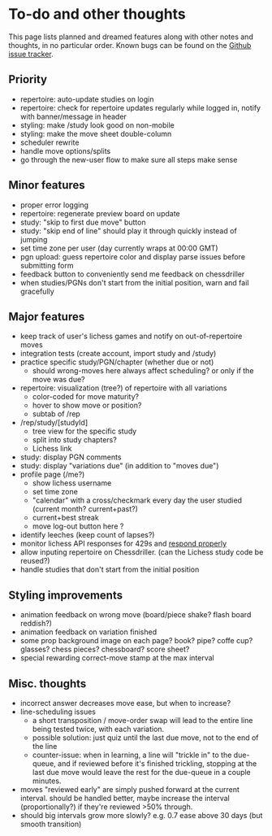 # To-do and other thoughts

This page lists planned and dreamed features along with other notes and thoughts, in no particular order.
Known bugs can be found on the [Github issue tracker](https://github.com/gtim/chessdriller/issues).

## Priority

* repertoire: auto-update studies on login
* repertoire: check for repertoire updates regularly while logged in, notify with banner/message in header
* styling: make /study look good on non-mobile
* styling: make the move sheet double-column
* scheduler rewrite
* handle move options/splits
* go through the new-user flow to make sure all steps make sense

## Minor features

* proper error logging
* repertoire: regenerate preview board on update
* study: "skip to first due move" button
* study: "skip end of line" should play it through quickly instead of jumping
* set time zone per user (day currently wraps at 00:00 GMT)
* pgn upload: guess repertoire color and display parse issues before submitting form
* feedback button to conveniently send me feedback on chessdriller
* when studies/PGNs don't start from the initial position, warn and fail gracefully


## Major features

* keep track of user's lichess games and notify on out-of-repertoire moves
* integration tests (create account, import study and /study)
* practice specific study/PGN/chapter (whether due or not)
    - should wrong-moves here always affect scheduling? or only if the move was due?
* repertoire: visualization (tree?) of repertoire with all variations
    - color-coded for move maturity?
    - hover to show move or position?
    - subtab of /rep
* /rep/study/[studyId] 
    - tree view for the specific study
    - split into study chapters?
    - Lichess link 
* study: display PGN comments
* study: display "variations due" (in addition to "moves due")
* profile page (/me?)
    - show lichess username
    - set time zone
    - "calendar" with a cross/checkmark every day the user studied (current month? current+past?)
    - current+best streak
    - move log-out button here ?
* identify leeches (keep count of lapses?)
* monitor lichess API responses for 429s and [respond properly ](https://lichess.org/page/api-tips)
* allow inputing repertoire on Chessdriller. (can the Lichess study code be reused?)
* handle studies that don't start from the initial position


## Styling improvements

* animation feedback on wrong move (board/piece shake? flash board reddish?)
* animation feedback on variation finished
* some prop background image on each page? book? pipe? coffe cup? glasses? chess pieces? chessboard? score sheet?
* special rewarding correct-move stamp at the max interval


## Misc. thoughts

* incorrect answer decreases move ease, but when to increase?
* line-scheduling issues
    - a short transposition / move-order swap will lead to the entire line being tested twice, with each variation.
    - possible solution: just quiz until the last due move, not to the end of the line 
    - counter-issue: when in learning, a line will "trickle in" to the due-queue, and if reviewed before it's finished trickling, stopping at the last due move would leave the rest for the due-queue in a couple minutes.
* moves "reviewed early" are simply pushed forward at the current interval. should be handled better, maybe increase the interval (proportionally?) if they're reviewed >50% through.
* should big intervals grow more slowly? e.g. 0.7 ease above 30 days (but smooth transition)

